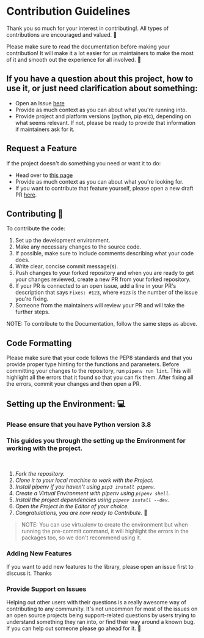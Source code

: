 # Contribution Guidelines

Thank you so much for your interest in contributing!. All types of contributions are encouraged and valued. 📝

Please make sure to read the documentation before making your contribution! It will make it a lot easier for us maintainers to make the most of it and smooth out the experience for all involved. 💚

## If you have a question about this project, how to use it, or just need clarification about something:

* Open an Issue [here](https://github.com/Ankit404butfound/PyWhatKit/issues)
* Provide as much context as you can about what you're running into.
* Provide project and platform versions (python, pip etc), depending on what seems relevant. If not, please be ready to provide that information if maintainers ask for it.

## **Request a Feature**

If the project doesn't do something you need or want it to do:

* Head over to [this page](https://pywhatkit.herokuapp.com/request-feature)
* Provide as much context as you can about what you're looking for.
* If you want to contribute that feature yourself, please open a new draft PR [here](https://github.com/Ankit404butfound/PyWhatKit/pulls).

## **Contributing** 📝

To contribute the code:

1. Set up the development environment.
2. Make any necessary changes to the source code.
3. If possible, make sure to include comments describing what your code does.
4. Write clear, concise commit message(s).
5. Push changes to your forked repository and when you are ready to get your changes reviewed, create a new PR from your forked repository.
6. If your PR is connected to an open issue, add a line in your PR's description that says `Fixes: #123`, where `#123` is the number of the issue you're fixing.
7. Someone from the maintainers will review your PR and will take the further steps.

NOTE: To contribute to the Documentation, follow the same steps as above.

## Code Formatting

Please make sure that your code follows the PEP8 standards and that you provide proper type hinting for the functions and parameters.
Before committing your changes to the repository, run `pipenv run lint`.
This will highlight all the errors that it found so that you can fix them.
After fixing all the errors, commit your changes and then open a PR.

## **Setting up the Environment:** 💻

### Please ensure that you have Python version 3.8
### This guides you through the setting up the Environment for working with the project.

<br>

1. *Fork the repository.*
2. *Clone it to your local machine to work with the Project.*
3. *Install pipenv if you haven't using `pip3 install pipenv`.*  
4. *Create a Virtual Environment with pipenv using `pipenv shell`.*
5. *Install the project dependencies using `pipenv install --dev`.*  
6. *Open the Project in the Editor of your choice.*
7. *Congratulations, you are now ready to Contribute.* 🎉

> NOTE: You can use virtualenv to create the environment but when running the pre-commit command, it will highlight the errors in the packages too, so we don't recommend using it.

### Adding New Features

If you want to add new features to the library, please open an issue first to discuss it. Thanks

### Provide Support on Issues

Helping out other users with their questions is a really awesome way of contributing to any community. It's not uncommon for most of the issues on an open source projects being support-related questions by users trying to understand something they ran into, or find their way around a known bug. If you can help out someone please go ahead for it. 🙂
